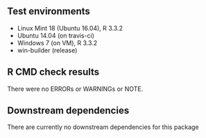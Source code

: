 ## Test environments
* Linux Mint 18 (Ubuntu 16.04), R 3.3.2
* Ubuntu 14.04 (on travis-ci)
* Windows 7 (on VM), R 3.3.2
* win-builder (release)

## R CMD check results
There were no ERRORs or WARNINGs or NOTE. 

## Downstream dependencies
There are currently no downstream dependencies for this package
